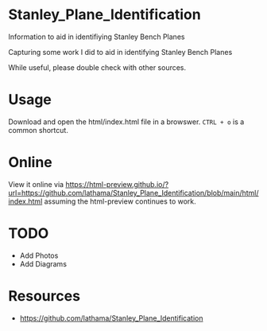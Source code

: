 # Stanley_Plane_Identification

Information to aid in identifiying Stanley Bench Planes

Capturing some work I did to aid in identifying Stanley Bench Planes

While useful, please double check with other sources.

# Usage

Download and open the html/index.html file in a browswer. `CTRL + o` is a common shortcut.

# Online

View it online via https://html-preview.github.io/?url=https://github.com/lathama/Stanley_Plane_Identification/blob/main/html/index.html assuming the html-preview continues to work.

# TODO

- Add Photos
- Add Diagrams

# Resources

- https://github.com/lathama/Stanley_Plane_Identification
